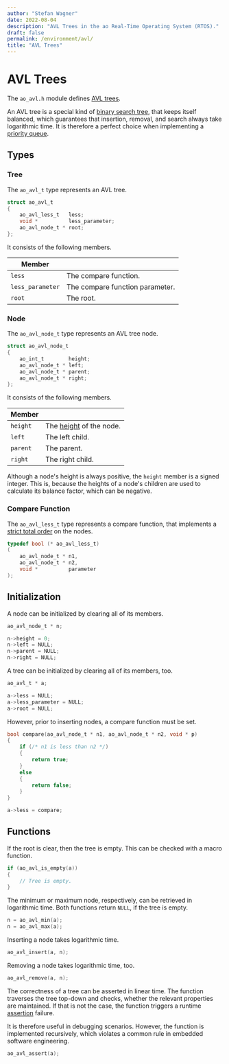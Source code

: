 ```yaml
---
author: "Stefan Wagner"
date: 2022-08-04
description: "AVL Trees in the ao Real-Time Operating System (RTOS)."
draft: false
permalink: /environment/avl/
title: "AVL Trees"
---
```


# AVL Trees

The `ao_avl.h` module defines [AVL trees](https://en.wikipedia.org/wiki/AVL_tree). 

An AVL tree is a special kind of [binary search tree](https://en.wikipedia.org/wiki/Self-balancing_binary_search_tree), that keeps itself balanced, which guarantees that insertion, removal, and search always take logarithmic time. It is therefore a perfect choice when implementing a [priority queue](https://en.wikipedia.org/wiki/Priority_queue).

## Types

### Tree

The `ao_avl_t` type represents an AVL tree.

```c
struct ao_avl_t
{
    ao_avl_less_t   less;
    void *          less_parameter;
    ao_avl_node_t * root;
};
```

It consists of the following members.

| Member | |
|--------|-|
| `less` | The compare function. |
| `less_parameter` | The compare function parameter. |
| `root` | The root. |

### Node

The `ao_avl_node_t` type represents an AVL tree node.

```c
struct ao_avl_node_t
{
    ao_int_t        height;
    ao_avl_node_t * left;
    ao_avl_node_t * parent;
    ao_avl_node_t * right;
};
```

It consists of the following members.

| Member | |
|--------|-|
| `height` | The [height](https://en.wikipedia.org/wiki/Tree_(data_structure)#Terminology) of the node. |
| `left` | The left child. |
| `parent` | The parent. |
| `right` | The right child. |

Although a node's height is always positive, the `height` member is a signed integer. This is, because the heights of a node's children are used to calculate its balance factor, which can be negative.

### Compare Function

The `ao_avl_less_t` type represents a compare function, that implements a [strict total order](https://en.wikipedia.org/wiki/Total_order) on the nodes.

```c
typedef bool (* ao_avl_less_t)
(
    ao_avl_node_t * n1,
    ao_avl_node_t * n2,
    void *          parameter
);
```

## Initialization

A node can be initialized by clearing all of its members.

```c
ao_avl_node_t * n;
```

```c
n->height = 0;
n->left = NULL;
n->parent = NULL;
n->right = NULL;
```

A tree can be initialized by clearing all of its members, too.

```c
ao_avl_t * a;
```

```c
a->less = NULL;
a->less_parameter = NULL;
a->root = NULL;
```

However, prior to inserting nodes, a compare function must be set.

```c
bool compare(ao_avl_node_t * n1, ao_avl_node_t * n2, void * p)
{
    if (/* n1 is less than n2 */)
    {
        return true;
    }
    else
    {
        return false;
    }
}
```

```c
a->less = compare;
```

## Functions

If the root is clear, then the tree is empty. This can be checked with a macro function.

```c
if (ao_avl_is_empty(a))
{
    // Tree is empty.
}
```

The minimum or maximum node, respectively, can be retrieved in logarithmic time. Both functions return `NULL`, if the tree is empty.

```c
n = ao_avl_min(a);
n = ao_avl_max(a);
```

Inserting a node takes logarithmic time.

```c
ao_avl_insert(a, n);
```

Removing a node takes logarithmic time, too.

```c
ao_avl_remove(a, n);
```

The correctness of a tree can be asserted in linear time. The function traverses the tree top-down and checks, whether the relevant properties are maintained. If that is not the case, the function triggers a runtime [assertion](assert.md) failure.

It is therefore useful in debugging scenarios. However, the function is implemented recursively, which violates a common rule in embedded software engineering.

```c
ao_avl_assert(a);
```
